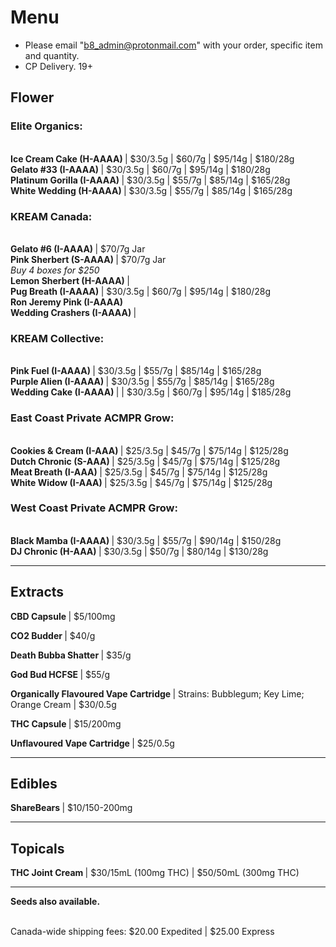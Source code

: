 # Menu

- Please email "b8_admin@protonmail.com" with your order, specific item and quantity.
- CP Delivery. 19+

## Flower
### Elite Organics:
<br><b> Ice Cream Cake (H-AAAA) </b>  | $30/3.5g | $60/7g | $95/14g | $180/28g
<br><b> Gelato #33 (I-AAAA) </b>  | $30/3.5g | $60/7g | $95/14g | $180/28g
<br><b> Platinum Gorilla (I-AAAA) </b>  | $30/3.5g | $55/7g | $85/14g | $165/28g
<br><b> White Wedding (H-AAAA) </b>  | $30/3.5g | $55/7g | $85/14g | $165/28g

### KREAM Canada:
<br><b> Gelato #6 (I-AAAA) </b> | $70/7g Jar
<br><b> Pink Sherbert (S-AAAA) </b> | $70/7g Jar
<br><i> Buy 4 boxes for $250 </i>
<br><b> Lemon Sherbert (H-AAAA) </b> | 
<br><b> Pug Breath (I-AAAA) </b> | $30/3.5g | $60/7g | $95/14g | $180/28g
<br><b> Ron Jeremy Pink (I-AAAA) </b> 
<br><b> Wedding Crashers (I-AAAA) </b> |

### KREAM Collective:
<br><b> Pink Fuel (I-AAAA) </b> | $30/3.5g | $55/7g | $85/14g | $165/28g
<br><b> Purple Alien (I-AAAA) </b> | $30/3.5g | $55/7g | $85/14g | $165/28g
<br><b> Wedding Cake (I-AAAA) </b> | | $30/3.5g | $60/7g | $95/14g | $185/28g

### East Coast Private ACMPR Grow:
<br><b> Cookies & Cream (I-AAA) </b> | $25/3.5g | $45/7g | $75/14g | $125/28g
<br><b> Dutch Chronic (S-AAA) </b> | $25/3.5g | $45/7g | $75/14g | $125/28g
<br><b> Meat Breath (I-AAA) </b> | $25/3.5g | $45/7g | $75/14g | $125/28g
<br><b> White Widow (I-AAA) </b> | $25/3.5g | $45/7g | $75/14g | $125/28g
  
### West Coast Private ACMPR Grow:
<br><b> Black Mamba (I-AAAA) </b>  | $30/3.5g | $55/7g | $90/14g | $150/28g
<br><b> DJ Chronic (H-AAA) </b> | $30/3.5g | $50/7g | $80/14g | $130/28g

--------------------------------------------------------------------- 

## Extracts
<b> CBD Capsule </b> | $5/100mg
<p><b> CO2 Budder </b> | $40/g </p>
<p><b> Death Bubba Shatter </b> | $35/g </p>
<p><b> God Bud HCFSE </b> | $55/g </p>
<p><b> Organically Flavoured Vape Cartridge </b> | Strains: Bubblegum; Key Lime; Orange Cream | $30/0.5g </p>
<p><b> THC Capsule </b> | $15/200mg </p> 
<p><b> Unflavoured Vape Cartridge </b> | $25/0.5g </p>

--------------------------------------------------------------------- 

## Edibles
<b> ShareBears </b> | $10/150-200mg
  
--------------------------------------------------------------------- 

## Topicals
<b> THC Joint Cream </b> | $30/15mL (100mg THC) | $50/50mL (300mg THC)

--------------------------------------------------------------------- 

<b>Seeds also available.</b>

<br>
Canada-wide shipping fees:
$20.00 Expedited | $25.00 Express
